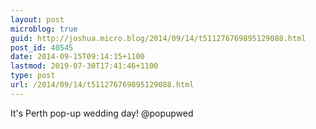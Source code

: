 ```yaml
---
layout: post
microblog: true
guid: http://joshua.micro.blog/2014/09/14/t511276769895129088.html
post_id: 40545
date: 2014-09-15T09:14:15+1100
lastmod: 2019-07-30T17:41:46+1100
type: post
url: /2014/09/14/t511276769895129088.html
---
```

It's Perth pop-up wedding day! @popupwed
